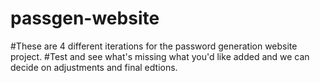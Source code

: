 # passgen-website
#These are 4 different iterations for the password generation website project. 
#Test and see what's missing what you'd like added and we can decide on adjustments and final edtions. 
